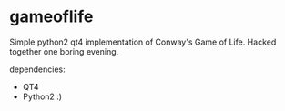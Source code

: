 # gameoflife
Simple python2 qt4 implementation of Conway's Game of Life. Hacked together one boring evening.

dependencies:
- QT4
- Python2 
:)
